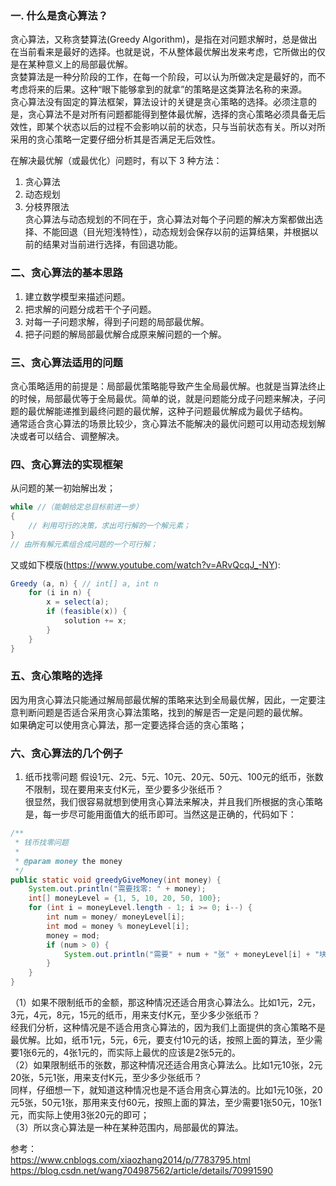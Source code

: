 ### 一. 什么是贪心算法？
贪心算法，又称贪婪算法(Greedy Algorithm)，是指在对问题求解时，总是做出在当前看来是最好的选择。也就是说，不从整体最优解出发来考虑，它所做出的仅是在某种意义上的局部最优解。  
贪婪算法是一种分阶段的工作，在每一个阶段，可以认为所做决定是最好的，而不考虑将来的后果。这种“眼下能够拿到的就拿”的策略是这类算法名称的来源。  
贪心算法没有固定的算法框架，算法设计的关键是贪心策略的选择。必须注意的是，贪心算法不是对所有问题都能得到整体最优解，选择的贪心策略必须具备无后效性，即某个状态以后的过程不会影响以前的状态，只与当前状态有关。所以对所采用的贪心策略一定要仔细分析其是否满足无后效性。  
  
在解决最优解（或最优化）问题时，有以下 3 种方法：  
1. 贪心算法
2. 动态规划
3. 分枝界限法  
贪心算法与动态规划的不同在于，贪心算法对每个子问题的解决方案都做出选择、不能回退（目光短浅特性），动态规划会保存以前的运算结果，并根据以前的结果对当前进行选择，有回退功能。  
  
### 二、贪心算法的基本思路
1. 建立数学模型来描述问题。
2. 把求解的问题分成若干个子问题。
3. 对每一子问题求解，得到子问题的局部最优解。
4. 把子问题的解局部最优解合成原来解问题的一个解。
  
### 三、贪心算法适用的问题
贪心策略适用的前提是：局部最优策略能导致产生全局最优解。也就是当算法终止的时候，局部最优等于全局最优。简单的说，就是问题能分成子问题来解决，子问题的最优解能递推到最终问题的最优解，这种子问题最优解成为最优子结构。  
通常适合贪心算法的场景比较少，贪心算法不能解决的最优问题可以用动态规划解决或者可以结合、调整解决。  
  
### 四、贪心算法的实现框架
从问题的某一初始解出发；  
```java
while //（能朝给定总目标前进一步）
{
    // 利用可行的决策，求出可行解的一个解元素；  
}
// 由所有解元素组合成问题的一个可行解；  
```
又或如下模版(https://www.youtube.com/watch?v=ARvQcqJ_-NY):  
```java
Greedy (a, n) { // int[] a, int n
    for (i in n) {
        x = select(a);
        if (feasible(x)) {
            solution += x;
        }
    }
}
```
  
### 五、贪心策略的选择
因为用贪心算法只能通过解局部最优解的策略来达到全局最优解，因此，一定要注意判断问题是否适合采用贪心算法策略，找到的解是否一定是问题的最优解。  
如果确定可以使用贪心算法，那一定要选择合适的贪心策略；  
  
### 六、贪心算法的几个例子
  
1. 纸币找零问题
假设1元、2元、5元、10元、20元、50元、100元的纸币，张数不限制，现在要用来支付K元，至少要多少张纸币？  
很显然，我们很容易就想到使用贪心算法来解决，并且我们所根据的贪心策略是，每一步尽可能用面值大的纸币即可。当然这是正确的，代码如下：  
```java
/**
 * 钱币找零问题
 *
 * @param money the money
 */
public static void greedyGiveMoney(int money) {
    System.out.println("需要找零: " + money);
    int[] moneyLevel = {1, 5, 10, 20, 50, 100};
    for (int i = moneyLevel.length - 1; i >= 0; i--) {
        int num = money/ moneyLevel[i];
        int mod = money % moneyLevel[i];
        money = mod;
        if (num > 0) {
            System.out.println("需要" + num + "张" + moneyLevel[i] + "块的");
        }
    }
}
```
（1）如果不限制纸币的金额，那这种情况还适合用贪心算法么。比如1元，2元，3元，4元，8元，15元的纸币，用来支付K元，至少多少张纸币？  
经我们分析，这种情况是不适合用贪心算法的，因为我们上面提供的贪心策略不是最优解。比如，纸币1元，5元，6元，要支付10元的话，按照上面的算法，至少需要1张6元的，4张1元的，而实际上最优的应该是2张5元的。  
（2）如果限制纸币的张数，那这种情况还适合用贪心算法么。比如1元10张，2元20张，5元1张，用来支付K元，至少多少张纸币？  
同样，仔细想一下，就知道这种情况也是不适合用贪心算法的。比如1元10张，20元5张，50元1张，那用来支付60元，按照上面的算法，至少需要1张50元，10张1元，而实际上使用3张20元的即可；  
（3）所以贪心算法是一种在某种范围内，局部最优的算法。  
  
  
  
参考：  
https://www.cnblogs.com/xiaozhang2014/p/7783795.html  
https://blog.csdn.net/wang704987562/article/details/70991590  